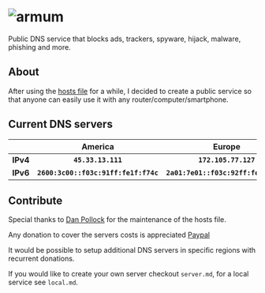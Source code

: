 # ![armum](https://armum.net/img/armum-small.png "Armum")
Public DNS service that blocks ads, trackers, spyware, hijack, malware, phishing and more.

## About
After using the [hosts file](https://someonewhocares.org/hosts/zero/hosts) for a while, I decided to create a public service so that anyone can easily use it with any router/computer/smartphone.

## Current DNS servers

||__America__|__Europe__|
|-|:-----------:|:----------:|
|__IPv4__|__`45.33.13.111`__|__`172.105.77.127`__|
|__IPv6__|__`2600:3c00::f03c:91ff:fe1f:f74c`__|__`2a01:7e01::f03c:92ff:fe42:70c5`__|

## Contribute

Special thanks to [Dan Pollock](https://someonewhocares.org/) for the maintenance of the hosts file.

Any donation to cover the servers costs is appreciated [Paypal](https://www.paypal.com/paypalme/mencargo/USD)

It would be possible to setup additional DNS servers in specific regions with recurrent donations.

If you would like to create your own server checkout `server.md`, for a local service see `local.md`.
